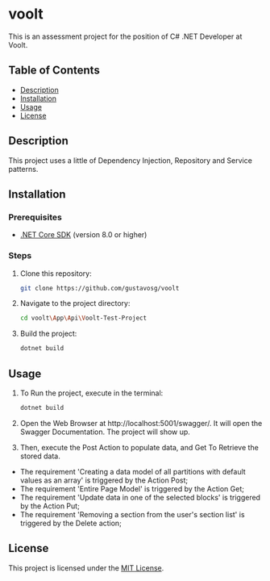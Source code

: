 # voolt

This is an assessment project for the position of C# .NET Developer at Voolt.

## Table of Contents

- [Description](#description)
- [Installation](#installation)
- [Usage](#usage)
- [License](#license)

## Description

This project uses a little of Dependency Injection, Repository and Service patterns. 

## Installation

### Prerequisites

- [.NET Core SDK](https://dotnet.microsoft.com/download) (version 8.0 or higher)

### Steps

1. Clone this repository:

   ```bash
   git clone https://github.com/gustavosg/voolt

   ```

2. Navigate to the project directory:

   ```bash
   cd voolt\App\Api\Voolt-Test-Project
   ```

3. Build the project:

   ```bash
   dotnet build
   ```

## Usage

1. To Run the project, execute in the terminal: 

   ```bash
   dotnet build
   ```

2. Open the Web Browser at http://localhost:5001/swagger/. It will open the Swagger Documentation.
The project will show up. 

3. Then, execute the Post Action to populate data, and Get To Retrieve the stored data. 

* The requirement 'Creating a data model of all partitions with default values as an array' is triggered by the Action Post;
* The requirement 'Entire Page Model' is triggered by the Action Get;
* The requirement 'Update data in one of the selected blocks' is triggered by the Action Put;
* The requirement 'Removing a section from the user's section list' is triggered by the Delete action;

## License

This project is licensed under the [MIT License](https://mit-license.org/).

